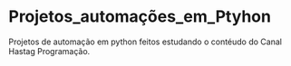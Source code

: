 # Projetos_automações_em_Ptyhon
 Projetos de automação em python feitos estudando o contéudo do Canal Hastag Programação.
